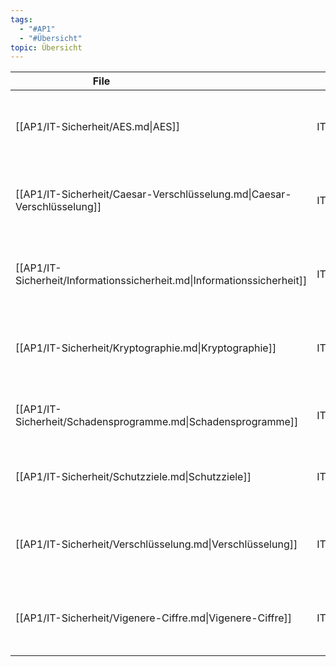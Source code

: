 ```yaml
---
tags:
  - "#AP1"
  - "#Übersicht" 
topic: Übersicht
---
```

| <div style="width:275px;">File<div>                                     | <div style='width:150px;'>Topic<div> | <div style='width:200px;'>Tags<div>                                                                  |
| ----------------------------------------------------------------------- | ------------------------------------ | ---------------------------------------------------------------------------------------------------- |
| [[AP1/IT-Sicherheit/AES.md\|AES]]                                       | IT-Sicherheit                        | <ul><li>#AP1</li><li>#IT-Sicherheit</li><li>#Verschlüsselung</li><li>#Asymmetrisch</li></ul>         |
| [[AP1/IT-Sicherheit/Caesar-Verschlüsselung.md\|Caesar-Verschlüsselung]] | IT-Sicherheit                        | <ul><li>#AP1</li><li>#IT-Sicherheit</li><li>#Symmetrisch</li><li>#Verschlüsselung</li></ul>          |
| [[AP1/IT-Sicherheit/Informationssicherheit.md\|Informationssicherheit]] | IT-Sicherheit                        | <ul><li>#Grundbegriff</li><li>#Informationssicherheit</li><li>#IT-Sicherheit</li><li>#AP1</li></ul>  |
| [[AP1/IT-Sicherheit/Kryptographie.md\|Kryptographie]]                   | IT-Sicherheit                        | <ul><li>#Informationssicherheit</li><li>#Schutzziele</li><li>#IT-Sicherheit</li><li>#AP1</li></ul>   |
| [[AP1/IT-Sicherheit/Schadensprogramme.md\|Schadensprogramme]]           | IT-Sicherheit                        | <ul><li>#AP1</li><li>#IT-Sicherheit</li><li>#Grundbegriff</li></ul>                                  |
| [[AP1/IT-Sicherheit/Schutzziele.md\|Schutzziele]]                       | IT-Sicherheit                        | <ul><li>#IT-Sicherheit</li><li>#Informationssicherheit</li><li>#AP1</li></ul>                        |
| [[AP1/IT-Sicherheit/Verschlüsselung.md\|Verschlüsselung]]               | IT-Sicherheit                        | <ul><li>#AP1</li><li>#IT-Sicherheit</li><li>#Informationssicherheit</li><li>#Kryptographie</li></ul> |
| [[AP1/IT-Sicherheit/Vigenere-Ciffre.md\|Vigenere-Ciffre]]               | IT-Sicherheit                        | <ul><li>#AP1</li><li>#IT-Sicherheit</li><li>#Verschlüsselung</li><li>#Symmetrisch</li></ul>          |
